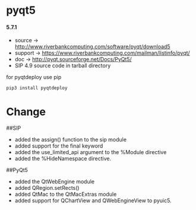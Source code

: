 pyqt5
=====

#### 5.7.1
* source  -> http://www.riverbankcomputing.com/software/pyqt/download5
* support -> https://www.riverbankcomputing.com/mailman/listinfo/pyqt/
* doc     -> http://pyqt.sourceforge.net/Docs/PyQt5/
* SIP 4.9 source code in tarball directory

for pyqtdeploy use pip

    pip3 install pyqtdeploy

Change
=====

##SIP

*    added the assign() function to the sip module
*    added support for the final keyword
*    added the use\_limited\_api argument to the %Module directive
*    added the %HideNamespace directive.

##PyQt5

*    added the QtWebEngine module
*    added QRegion.setRects()
*    added QtMac to the QtMacExtras module
*    added support for QChartView and QWebEngineView to pyuic5.


